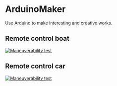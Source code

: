 # ArduinoMaker
Use Arduino to make interesting and creative works.
## Remote control boat
[![Maneuverability test](https://github.com/tailer954/ArduinoMaker/blob/master/Remote%20control%20boat/Production%20Result.jpg)](https://www.youtube.com/watch?v=XW1FaSDXHws&feature=youtu.be)

## Remote control car
[![Maneuverability test](https://github.com/tailer954/ArduinoMaker/blob/master/Remote%20control%20car/Image%20and%20Film/Production%20Result.JPG)](https://www.youtube.com/watch?v=BlxkQOp57yo&feature=youtu.be)
